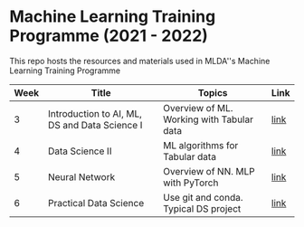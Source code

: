 # Machine Learning Training Programme (2021 - 2022)

This repo hosts the resources and materials used in MLDA''s Machine Learning Training Programme

Week | Title | Topics | Link
-----|-------|--------|------
3 | Introduction to AI, ML, DS and Data Science I | Overview of ML. Working with Tabular data | [link](Week%203/Introduction%20and%20Data%20Science%20I.md)
4 | Data Science II | ML algorithms for Tabular data | [link](Week%204/Data%20Science%20II.md)
5 | Neural Network | Overview of NN. MLP with PyTorch | [link](Week%205/Neural%20Network.md)
6 | Practical Data Science | Use git and conda. Typical DS project | [link](Week%206/Practical%20Data%20Science.md)
